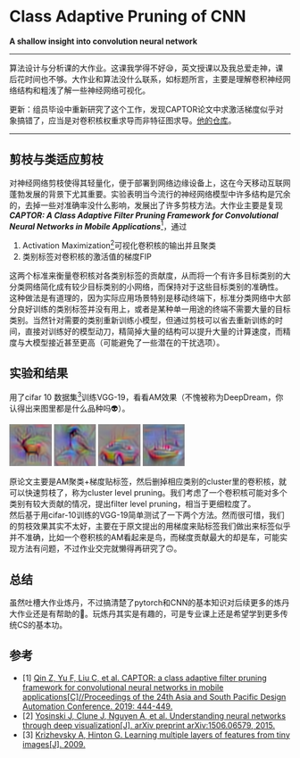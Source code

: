 # Class Adaptive Pruning of CNN  
**A shallow insight into convolution neural network**  
***
算法设计与分析课的大作业。这课我学得不好😪，英文授课以及我总爱走神，课后花时间也不够。大作业和算法没什么联系，如标题所言，主要是理解卷积神经网络结构和粗浅了解一些神经网络可视化。

更新：组员毕设中重新研究了这个工作，发现CAPTOR论文中求激活梯度似乎对象搞错了，应当是对卷积核权重求导而非特征图求导。[他的仓库](https://github.com/david990917/Model-Pruning-in-Deep-Learning)。
***
## 剪枝与类适应剪枝
对神经网络剪枝使得其轻量化，便于部署到网络边缘设备上，这在今天移动互联网蓬勃发展的背景下尤其重要。实验表明当今流行的神经网络模型中许多结构是冗余的，去掉一些对准确率没什么影响，发展出了许多剪枝方法。大作业主要是复现***CAPTOR: A Class Adaptive Filter Pruning Framework for Convolutional Neural Networks in Mobile Applications***[<sup>1</sup>](#refer-anchor-1)，通过  

1. Activation Maximization[<sup>2</sup>](#refer-anchor-2)可视化卷积核的输出并且聚类
2. 类别标签对卷积核的激活值的梯度FIP

这两个标准来衡量卷积核对各类别标签的贡献度，从而将一个有许多目标类别的大分类网络简化成有较少目标类别的小网络，而保持对于这些目标类别的准确性。  
这种做法是有道理的，因为实际应用场景特别是移动终端下，标准分类网络中大部分良好训练的类别标签并没有用上，或者是某种单一用途的终端不需要大量的目标类别。当然针对需要的类别重新训练小模型，但通过剪枝可以省去重新训练的时间，直接对训练好的模型动刀，精简掉大量的结构可以提升大量的计算速度，而精度与大模型接近甚至更高（可能避免了一些潜在的干扰选项）。

## 实验和结果
用了cifar 10 数据集[<sup>3</sup>](#refer-anchor-3)训练VGG-19，看看AM效果（不愧被称为DeepDream，你认得出来图里都是什么品种吗👽）。  

<img src="https://github.com/currybur/CS222-Class-Adaptive-Pruning/raw/master/am_img/1.png" width="15%"> <img src="https://github.com/currybur/CS222-Class-Adaptive-Pruning/raw/master/am_img/2.png" width="15%"> <img src="https://github.com/currybur/CS222-Class-Adaptive-Pruning/raw/master/am_img/3.png" width="15%"> <img src="https://github.com/currybur/CS222-Class-Adaptive-Pruning/raw/master/am_img/4.png" width="15%">

原论文主要是AM聚类+梯度贴标签，然后删掉相应类别的cluster里的卷积核，就可以快速剪枝了，称为cluster level pruning。我们考虑了一个卷积核可能对多个类别有较大贡献的情况，提出filter level pruning，相当于更细粒度了。  
然后基于用cifar-10训练的VGG-19简单测试了一下两个方法。然而很可惜，我们的剪枝效果其实不太好，主要在于原文提出的用梯度来贴标签我们做出来标签似乎并不准确，比如一个卷积核的AM看起来是鸟，而梯度贡献最大的却是车，可能实现方法有问题，不过作业交完就懒得再研究了🙃。

## 总结
虽然吐槽大作业炼丹，不过搞清楚了pytorch和CNN的基本知识对后续更多的炼丹大作业还是有帮助的🤣。玩炼丹其实是有趣的，可是专业课上还是希望学到更多传统CS的基本功。  


## 参考
<div id="refer-anchor-1"></div>

- [1] [Qin Z, Yu F, Liu C, et al. CAPTOR: a class adaptive filter pruning framework for convolutional neural networks in mobile applications[C]//Proceedings of the 24th Asia and South Pacific Design Automation Conference. 2019: 444-449.](https://dl.acm.org/doi/abs/10.1145/3287624.3287643)
- [2] [Yosinski J, Clune J, Nguyen A, et al. Understanding neural networks through deep visualization[J]. arXiv preprint arXiv:1506.06579, 2015.](https://arxiv.org/abs/1506.06579)
- [3] [Krizhevsky A, Hinton G. Learning multiple layers of features from tiny images[J]. 2009.](http://citeseerx.ist.psu.edu/viewdoc/download?doi=10.1.1.222.9220&rep=rep1&type=pdf)

